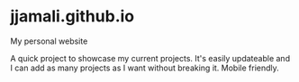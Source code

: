 # jjamali.github.io
My personal website

A quick project to showcase my current projects. It's easily updateable and I can add as many projects as I want without breaking it. Mobile friendly. 
